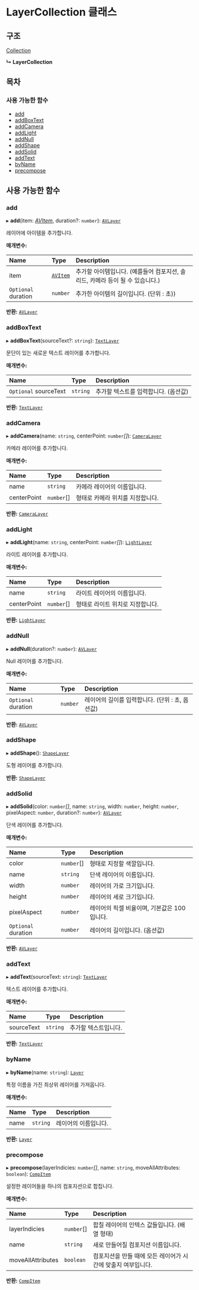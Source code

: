 # LayerCollection 클래스

## 구조

[Collection](collection-class.md)

**↳ LayerCollection**

## 목차

### 사용 가능한 함수

* [add](layercollection-class.md#add)
* [addBoxText](layercollection-class.md#addboxtext)
* [addCamera](layercollection-class.md#addcamera)
* [addLight](layercollection-class.md#addlight)
* [addNull](layercollection-class.md#addnull)
* [addShape](layercollection-class.md#addshape)
* [addSolid](layercollection-class.md#addsolid)
* [addText](layercollection-class.md#addtext)
* [byName](layercollection-class.md#byname)
* [precompose](layercollection-class.md#precompose)

## 사용 가능한 함수

### add  <a id="add"></a>

▸ **add**\(item: [_AVItem_](), duration?: `number`\): [`AVLayer`]()

레이어에 아이템을 추가합니다.

**매개변수:**

| Name | Type | Description |
| :--- | :--- | :--- |
| item | [`AVItem`]() | 추가할 아이템입니다. \(예를들어 컴포지션, 솔리드, 카메라 등이 될 수 있습니다.\) |
| `Optional` duration | `number` | 추가한 아이템의 길이입니다. \(단위 : 초\)\) |

**반환:** [`AVLayer`]()

### addBoxText  <a id="addboxtext"></a>

▸ **addBoxText**\(sourceText?: `string`\): [`TextLayer`]()

문단이 있는 새로운 텍스트 레이어를 추가합니다.

**매개변수:**

| Name | Type | Description |
| :--- | :--- | :--- |
| `Optional` sourceText | `string` | 추가할 텍스트를 입력합니다. \(옵션값\) |

**반환:** [`TextLayer`]()

### addCamera  <a id="addcamera"></a>

▸ **addCamera**\(name: `string`, centerPoint: `number`_\[\]_\): [`CameraLayer`]()

카메라 레이어를 추가합니다.

**매개변수:**

| Name | Type | Description |
| :--- | :--- | :--- |
| name | `string` | 카메라 레이어의 이름입니다. |
| centerPoint | `number`\[\] | 형태로 카메라 위치를 지정합니다. |

**반환:** [`CameraLayer`]()

### addLight  <a id="addlight"></a>

▸ **addLight**\(name: `string`, centerPoint: `number`_\[\]_\): [`LightLayer`]()

라이트 레이어를 추가합니다.

**매개변수:**

| Name | Type | Description |
| :--- | :--- | :--- |
| name | `string` | 라이트 레이어의 이름입니다. |
| centerPoint | `number`\[\] | 형태로 라이트 위치로 지정합니다. |

**반환:** [`LightLayer`]()

### addNull  <a id="addnull"></a>

▸ **addNull**\(duration?: `number`\): [`AVLayer`]()

Null 레이어를 추가합니다.

**매개변수:**

| Name | Type | Description |
| :--- | :--- | :--- |
| `Optional` duration | `number` | 레이어의 길이를 입력합니다. \(단위 : 초, 옵션값\) |

**반환:** [`AVLayer`]()

### addShape  <a id="addshape"></a>

▸ **addShape**\(\): [`ShapeLayer`]()

도형 레이어를 추가합니다.

**반환:** [`ShapeLayer`]()

### addSolid  <a id="addsolid"></a>

▸ **addSolid**\(color: `number`_\[\]_, name: `string`, width: `number`, height: `number`, pixelAspect: `number`, duration?: `number`\): [`AVLayer`]()

단색 레이어를 추가합니다.

**매개변수:**

| Name | Type | Description |
| :--- | :--- | :--- |
| color | `number`\[\] | 형태로 지정할 색깔입니다. |
| name | `string` | 단색 레이어의 이름입니다. |
| width | `number` | 레이어의 가로 크기입니다. |
| height | `number` | 레이어의 세로 크기입니다. |
| pixelAspect | `number` | 레이어의 픽셀 비율이며, 기본값은 100 입니다. |
| `Optional` duration | `number` | 레이어의 길이입니다. \(옵션값\) |

**반환:** [`AVLayer`]()

### addText  <a id="addtext"></a>

▸ **addText**\(sourceText: `string`\): [`TextLayer`]()

텍스트 레이어를 추가합니다.

**매개변수:**

| Name | Type | Description |
| :--- | :--- | :--- |
| sourceText | `string` | 추가할 텍스트입니다. |

**반환:** [`TextLayer`]()

### byName  <a id="byname"></a>

▸ **byName**\(name: `string`\): [`Layer`]()

특정 이름을 가진 최상위 레이어를 가져옵니다.

**매개변수:**

| Name | Type | Description |
| :--- | :--- | :--- |
| name | `string` | 레이어의 이름입니다. |

**반환:** [`Layer`]()

### precompose  <a id="precompose"></a>

▸ **precompose**\(layerIndicies: `number`_\[\]_, name: `string`, moveAllAttributes: `boolean`\): [`CompItem`]()

설정한 레이어들을 하나의 컴포지션으로 합칩니다.

**매개변수:**

| Name | Type | Description |
| :--- | :--- | :--- |
| layerIndicies | `number`\[\] | 합칠 레이어의 인텍스 값들입니다. \(배열 형태\) |
| name | `string` | 새로 만들어질 컴포지션 이름입니다. |
| moveAllAttributes | `boolean` | 컴포지션을 만들 때에 모든 레이어가 시간에 맞출지 여부입니다. |

**반환:** [`CompItem`]()

